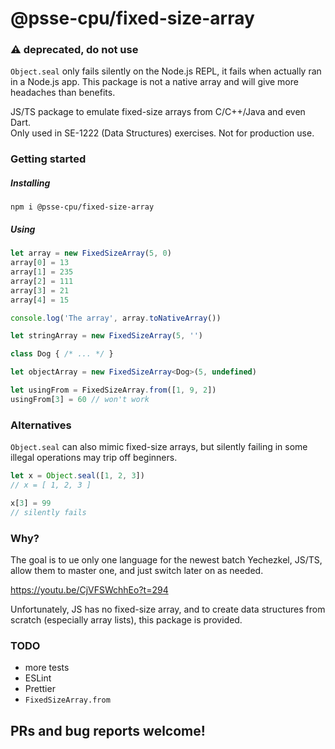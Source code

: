 # @psse-cpu/fixed-size-array

### :warning: deprecated, do not use

`Object.seal` only fails silently on the Node.js REPL, it fails when actually
ran in a Node.js app.  This package is not a native array and will give more
headaches than benefits.

JS/TS package to emulate fixed-size arrays from C/C++/Java and even Dart.  
Only used in SE-1222 (Data Structures) exercises.  Not for production use.

### Getting started

##### Installing
`npm i @psse-cpu/fixed-size-array`

##### Using
```ts
let array = new FixedSizeArray(5, 0)
array[0] = 13
array[1] = 235
array[2] = 111
array[3] = 21
array[4] = 15

console.log('The array', array.toNativeArray())

let stringArray = new FixedSizeArray(5, '')

class Dog { /* ... */ }

let objectArray = new FixedSizeArray<Dog>(5, undefined)

let usingFrom = FixedSizeArray.from([1, 9, 2])
usingFrom[3] = 60 // won't work
```

### Alternatives

`Object.seal` can also mimic fixed-size arrays, but silently failing in some
illegal operations may trip off beginners.

```js
let x = Object.seal([1, 2, 3])
// x = [ 1, 2, 3 ]

x[3] = 99
// silently fails
```

### Why?

The goal is to ue only one language for the newest batch Yechezkel, JS/TS, 
allow them to master one, and just switch later on as needed.

https://youtu.be/CjVFSWchhEo?t=294

Unfortunately, JS has no fixed-size array, and to create data structures from
scratch (especially array lists), this package is provided.

### TODO

- more tests
- ESLint
- Prettier
- `FixedSizeArray.from`

## PRs and bug reports welcome!
